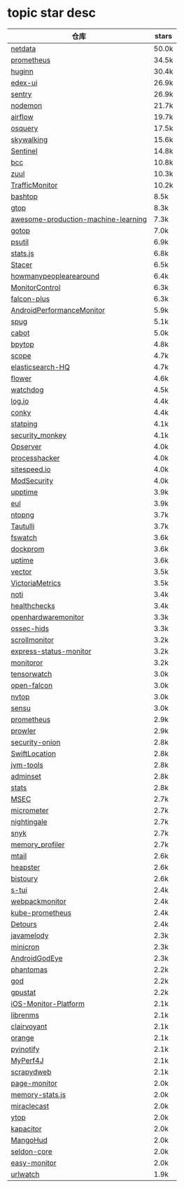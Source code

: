 # topic star desc 




|  仓库   | stars  | 
|-----|-------| 
|[netdata](https://github.com/netdata/netdata.git)|50.0k|
|[prometheus](https://github.com/prometheus/prometheus.git)|34.5k|
|[huginn](https://github.com/huginn/huginn.git)|30.4k|
|[edex-ui](https://github.com/GitSquared/edex-ui.git)|26.9k|
|[sentry](https://github.com/getsentry/sentry.git)|26.9k|
|[nodemon](https://github.com/remy/nodemon.git)|21.7k|
|[airflow](https://github.com/apache/airflow.git)|19.7k|
|[osquery](https://github.com/osquery/osquery.git)|17.5k|
|[skywalking](https://github.com/apache/skywalking.git)|15.6k|
|[Sentinel](https://github.com/alibaba/Sentinel.git)|14.8k|
|[bcc](https://github.com/iovisor/bcc.git)|10.8k|
|[zuul](https://github.com/Netflix/zuul.git)|10.3k|
|[TrafficMonitor](https://github.com/zhongyang219/TrafficMonitor.git)|10.2k|
|[bashtop](https://github.com/aristocratos/bashtop.git)|8.5k|
|[gtop](https://github.com/aksakalli/gtop.git)|8.3k|
|[awesome-production-machine-learning](https://github.com/EthicalML/awesome-production-machine-learning.git)|7.3k|
|[gotop](https://github.com/cjbassi/gotop.git)|7.0k|
|[psutil](https://github.com/giampaolo/psutil.git)|6.9k|
|[stats.js](https://github.com/mrdoob/stats.js.git)|6.8k|
|[Stacer](https://github.com/oguzhaninan/Stacer.git)|6.5k|
|[howmanypeoplearearound](https://github.com/schollz/howmanypeoplearearound.git)|6.4k|
|[MonitorControl](https://github.com/MonitorControl/MonitorControl.git)|6.3k|
|[falcon-plus](https://github.com/open-falcon/falcon-plus.git)|6.3k|
|[AndroidPerformanceMonitor](https://github.com/markzhai/AndroidPerformanceMonitor.git)|5.9k|
|[spug](https://github.com/openspug/spug.git)|5.1k|
|[cabot](https://github.com/arachnys/cabot.git)|5.0k|
|[bpytop](https://github.com/aristocratos/bpytop.git)|4.8k|
|[scope](https://github.com/weaveworks/scope.git)|4.7k|
|[elasticsearch-HQ](https://github.com/ElasticHQ/elasticsearch-HQ.git)|4.7k|
|[flower](https://github.com/mher/flower.git)|4.6k|
|[watchdog](https://github.com/gorakhargosh/watchdog.git)|4.5k|
|[log.io](https://github.com/NarrativeScience/log.io.git)|4.4k|
|[conky](https://github.com/brndnmtthws/conky.git)|4.4k|
|[statping](https://github.com/statping/statping.git)|4.1k|
|[security_monkey](https://github.com/Netflix/security_monkey.git)|4.1k|
|[Opserver](https://github.com/opserver/Opserver.git)|4.0k|
|[processhacker](https://github.com/processhacker/processhacker.git)|4.0k|
|[sitespeed.io](https://github.com/sitespeedio/sitespeed.io.git)|4.0k|
|[ModSecurity](https://github.com/SpiderLabs/ModSecurity.git)|4.0k|
|[upptime](https://github.com/upptime/upptime.git)|3.9k|
|[eul](https://github.com/gao-sun/eul.git)|3.9k|
|[ntopng](https://github.com/ntop/ntopng.git)|3.7k|
|[Tautulli](https://github.com/Tautulli/Tautulli.git)|3.7k|
|[fswatch](https://github.com/emcrisostomo/fswatch.git)|3.6k|
|[dockprom](https://github.com/stefanprodan/dockprom.git)|3.6k|
|[uptime](https://github.com/fzaninotto/uptime.git)|3.6k|
|[vector](https://github.com/Netflix/vector.git)|3.5k|
|[VictoriaMetrics](https://github.com/VictoriaMetrics/VictoriaMetrics.git)|3.5k|
|[noti](https://github.com/variadico/noti.git)|3.4k|
|[healthchecks](https://github.com/healthchecks/healthchecks.git)|3.4k|
|[openhardwaremonitor](https://github.com/openhardwaremonitor/openhardwaremonitor.git)|3.3k|
|[ossec-hids](https://github.com/ossec/ossec-hids.git)|3.3k|
|[scrollmonitor](https://github.com/stutrek/scrollmonitor.git)|3.2k|
|[express-status-monitor](https://github.com/RafalWilinski/express-status-monitor.git)|3.2k|
|[monitoror](https://github.com/monitoror/monitoror.git)|3.2k|
|[tensorwatch](https://github.com/microsoft/tensorwatch.git)|3.0k|
|[open-falcon](https://github.com/XiaoMi/open-falcon.git)|3.0k|
|[nvtop](https://github.com/Syllo/nvtop.git)|3.0k|
|[sensu](https://github.com/sensu/sensu.git)|3.0k|
|[prometheus](https://github.com/vegasbrianc/prometheus.git)|2.9k|
|[prowler](https://github.com/toniblyx/prowler.git)|2.9k|
|[security-onion](https://github.com/Security-Onion-Solutions/security-onion.git)|2.8k|
|[SwiftLocation](https://github.com/malcommac/SwiftLocation.git)|2.8k|
|[jvm-tools](https://github.com/aragozin/jvm-tools.git)|2.8k|
|[adminset](https://github.com/guhongze/adminset.git)|2.8k|
|[stats](https://github.com/exelban/stats.git)|2.8k|
|[MSEC](https://github.com/Tencent/MSEC.git)|2.7k|
|[micrometer](https://github.com/micrometer-metrics/micrometer.git)|2.7k|
|[nightingale](https://github.com/didi/nightingale.git)|2.7k|
|[snyk](https://github.com/snyk/snyk.git)|2.7k|
|[memory_profiler](https://github.com/pythonprofilers/memory_profiler.git)|2.7k|
|[mtail](https://github.com/google/mtail.git)|2.6k|
|[heapster](https://github.com/kubernetes-retired/heapster.git)|2.6k|
|[bistoury](https://github.com/qunarcorp/bistoury.git)|2.6k|
|[s-tui](https://github.com/amanusk/s-tui.git)|2.4k|
|[webpackmonitor](https://github.com/webpackmonitor/webpackmonitor.git)|2.4k|
|[kube-prometheus](https://github.com/prometheus-operator/kube-prometheus.git)|2.4k|
|[Detours](https://github.com/microsoft/Detours.git)|2.4k|
|[javamelody](https://github.com/javamelody/javamelody.git)|2.3k|
|[minicron](https://github.com/jamesrwhite/minicron.git)|2.3k|
|[AndroidGodEye](https://github.com/Kyson/AndroidGodEye.git)|2.3k|
|[phantomas](https://github.com/macbre/phantomas.git)|2.2k|
|[god](https://github.com/mojombo/god.git)|2.2k|
|[gpustat](https://github.com/wookayin/gpustat.git)|2.2k|
|[iOS-Monitor-Platform](https://github.com/aozhimin/iOS-Monitor-Platform.git)|2.1k|
|[librenms](https://github.com/librenms/librenms.git)|2.1k|
|[clairvoyant](https://github.com/anfederico/clairvoyant.git)|2.1k|
|[orange](https://github.com/orlabs/orange.git)|2.1k|
|[pyinotify](https://github.com/seb-m/pyinotify.git)|2.1k|
|[MyPerf4J](https://github.com/LinShunKang/MyPerf4J.git)|2.1k|
|[scrapydweb](https://github.com/my8100/scrapydweb.git)|2.1k|
|[page-monitor](https://github.com/fouber/page-monitor.git)|2.0k|
|[memory-stats.js](https://github.com/paulirish/memory-stats.js.git)|2.0k|
|[miraclecast](https://github.com/albfan/miraclecast.git)|2.0k|
|[ytop](https://github.com/cjbassi/ytop.git)|2.0k|
|[kapacitor](https://github.com/influxdata/kapacitor.git)|2.0k|
|[MangoHud](https://github.com/flightlessmango/MangoHud.git)|2.0k|
|[seldon-core](https://github.com/SeldonIO/seldon-core.git)|2.0k|
|[easy-monitor](https://github.com/hyj1991/easy-monitor.git)|2.0k|
|[urlwatch](https://github.com/thp/urlwatch.git)|1.9k|
